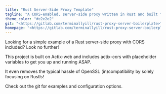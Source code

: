 ```yaml
---
title: "Rust Server-Side Proxy Template"
tagline: "A CORS-enabled, server-side proxy written in Rust and built for Space."
theme_color: "#e2e2e2"
git: "<https://gitlab.com/terminallyill/rust-proxy-server-boilerplate>"
homepage: "<https://gitlab.com/terminallyill/rust-proxy-server-boilerplate>"
---
```


Looking for a simple example of a Rust server-side proxy with CORS included? Look no further!

This project is built on Actix-web and includes actix-cors with placeholder variables to get you up and running ASAP.

It even removes the typical hassle of OpenSSL (in)compatibility by solely focusing on Rustls!

Check out the git for examples and configuration options.
